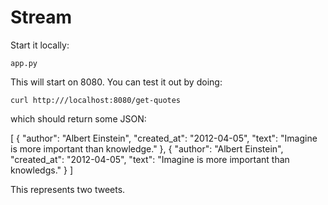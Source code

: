 # Stream

Start it locally:

```
app.py
```

This will start on 8080. You can test it out by doing:

`curl http:///localhost:8080/get-quotes`

which should return some JSON:

[
  {
    "author": "Albert Einstein",
    "created_at": "2012-04-05",
    "text": "Imagine is more important than knowledge."
  },
  {
    "author": "Albert Einstein",
    "created_at": "2012-04-05",
    "text": "Imagine is more important than knowledgs."
  }
]

This represents two tweets.